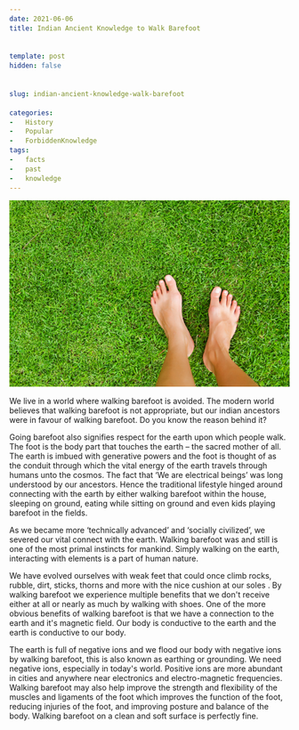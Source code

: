 ```yaml
---
date: 2021-06-06
title: Indian Ancient Knowledge to Walk Barefoot


template: post
hidden: false


slug: indian-ancient-knowledge-walk-barefoot

categories:
-   History
-   Popular
-   ForbiddenKnowledge
tags:
-   facts
-   past
-   knowledge
---
```

<!-- more -->
![](../images/post-images/indian-ancient-knowledge-walk-barefoot/barefoot.jpg) 

We live in a world where walking barefoot is avoided. The modern world believes that walking barefoot is not appropriate, but our indian ancestors were in favour of walking barefoot. Do you know the reason behind it? 

Going barefoot also signifies respect for the earth upon which people
walk. The foot is the body part that touches the earth – the sacred mother of all.
The earth is imbued with generative powers and the foot is thought of as the conduit through which the vital energy of the earth travels through humans unto the cosmos. The fact that ‘We are
electrical beings’ was long understood by our ancestors. Hence the traditional lifestyle hinged around connecting with the earth by either walking barefoot within the house, sleeping on ground, eating while sitting on ground and even kids playing barefoot in the fields. 

As we became more ‘technically advanced’ and ‘socially civilized’, we severed our vital connect with the earth. Walking barefoot was and still is one of the most primal instincts for mankind. Simply walking on the earth, interacting with elements is a part of human nature. 

We have evolved ourselves with weak feet that could once climb rocks, rubble, dirt, sticks, thorns and more with the nice cushion at our soles . By walking barefoot we experience multiple benefits that we don't receive either at all or nearly as much by walking with shoes. One of the more obvious benefits of walking barefoot is that we have a connection to the earth and it's magnetic field. Our body is conductive to the earth and the earth is conductive to our body. 

The earth is full of negative ions and we flood our body with negative ions by walking barefoot, this is also known as earthing or grounding. We need negative ions, especially in today's world. Positive ions are more abundant in cities and anywhere near electronics and electro-magnetic frequencies.
Walking barefoot may also help improve the strength and flexibility
of the muscles and ligaments of the foot which improves the function of the foot, reducing injuries of the foot, and improving posture and balance of the body. Walking barefoot on a clean and soft surface is perfectly fine.
